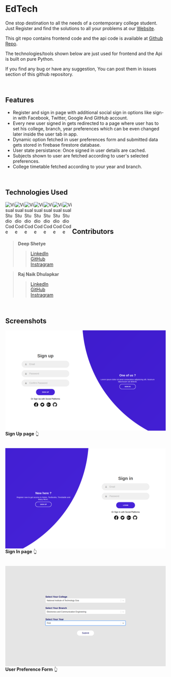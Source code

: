 # EdTech

One stop destination to all the needs of a contemporary college student.
Just Register and find the solutions to all your problems at our [Website](https://deepshetye.github.io/edtech/).

This git repo contains frontend code and the api code is available at [Github Repo](https://github.com/RajNykDhulapkar/edtech-dj).

The technologies/tools shown below are just used for frontend and the Api is built on pure Python.

If you find any bug or have any suggestion, You can post them in issues section of this github repository.

<br />

## Features

- Register and sign in page with additional social sign in options like sign-in with Facebook, Twitter, Google And GitHub account.
- Every new user signed in gets redirected to a page where user has to set his college, branch, year preferences which can be even changed later inside the user tab in app.
- Dynamic option fetched in user preferences form and submitted data gets stored in firebase firestore database.
- User state persistance: Once signed in user details are cached.
- Subjects shown to user are fetched according to user's selected preferences.
- College timetable fetched according to your year and branch.

<br />

## Technologies Used

<img align="left" alt="Visual Studio Code" width="30px" src="https://cdn.icon-icons.com/icons2/1098/PNG/512/1485481300-38_78657.png" />

<img align="left" alt="Visual Studio Code" width="30px" src="https://cdn.icon-icons.com/icons2/2107/PNG/512/file_type_html_icon_130541.png" />
<img align="left" alt="Visual Studio Code" width="30px" src="https://cdn.icon-icons.com/icons2/2108/PNG/512/javascript_icon_130900.png" />
<img align="left" alt="Visual Studio Code" width="30px" src="https://cdn.icon-icons.com/icons2/2415/PNG/512/react_original_logo_icon_146374.png" />
<img align="left" alt="Visual Studio Code" width="30px" src="https://cdn.iconscout.com/icon/free/png-256/firebase-1-282796.png" />
<img align="left" alt="Visual Studio Code" width="30px" src="https://cdn.icon-icons.com/icons2/936/PNG/512/github-logo_icon-icons.com_73546.png" />
<img align="left" alt="Visual Studio Code" width="30px" src="https://cdn.icon-icons.com/icons2/2107/PNG/512/file_type_django_icon_130645.png" />


<br />
<br />
<br />

## Contributors

> **Deep Shetye**
>> [LinkedIn](https://www.linkedin.com/in/deepshetye/) \
>> [GitHub](https://github.com/deepshetye) \
>> [Instragram](https://www.instagram.com/deepshetye_/)

> **Raj Naik Dhulapkar**
>> [LinkedIn](https://www.linkedin.com/in/raj-naik-dhulapkar-4133811b4/) \
>> [GitHub](https://github.com/RajNykDhulapkar) \
>> [Instragram](https://www.instagram.com/rajnykdhulapkar/)

<br />

## Screenshots


<img align="left" alt="Visual Studio Code" src="./images/Screenshot%20from%202021-07-16%2019-18-43.png" />

**Sign Up page** 👆

<br />

<img align="left" alt="Visual Studio Code" src="./images/Screenshot%20from%202021-07-16%2019-18-32.png" />

**Sign In page** 👆

<br />

<img align="left" alt="Visual Studio Code" src="./images/Screenshot%20from%202021-07-16%2019-20-19.png" />

**User Preference Form** 👆